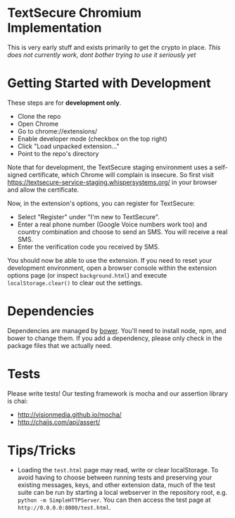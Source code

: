 TextSecure Chromium Implementation
==================================

This is very early stuff and exists primarily to get the crypto in place.
*This does not currently work, dont bother trying to use it seriously yet*

Getting Started with Development
================================

These steps are for **development only**.

* Clone the repo
* Open Chrome
* Go to chrome://extensions/
* Enable developer mode (checkbox on the top right)
* Click "Load unpacked extension..."
* Point to the repo's directory

Note that for development, the TextSecure staging environment uses a self-signed certificate, which Chrome will complain is insecure. So first visit <https://textsecure-service-staging.whispersystems.org/> in your browser and allow the certificate.

Now, in the extension's options, you can register for TextSecure:

* Select "Register" under "I'm new to TextSecure".
* Enter a real phone number (Google Voice numbers work too) and country combination and choose to send an SMS. You will receive a real SMS.
* Enter the verification code you received by SMS.

You should now be able to use the extension. If you need to reset your development environment, open a browser console within the extension options page (or inspect `background.html`) and execute `localStorage.clear()` to clear out the settings.

Dependencies
============
Dependencies are managed by [bower](bower.io). You'll need to install
node, npm, and bower to change them. If you add a dependency, please
only check in the package files that we actually need.

Tests
=====
Please write tests! Our testing framework is mocha and our assertion library is
chai:

  * http://visionmedia.github.io/mocha/
  * http://chaijs.com/api/assert/

Tips/Tricks
===========
* Loading the `test.html` page may read, write or clear localStorage. To avoid
  having to choose between running tests and preserving your existing messages,
  keys, and other extension data, much of the test suite can be run by starting
  a local webserver in the repository root, e.g. `python -m SimpleHTTPServer`.
  You can then access the test page at `http://0.0.0.0:8000/test.html`.
